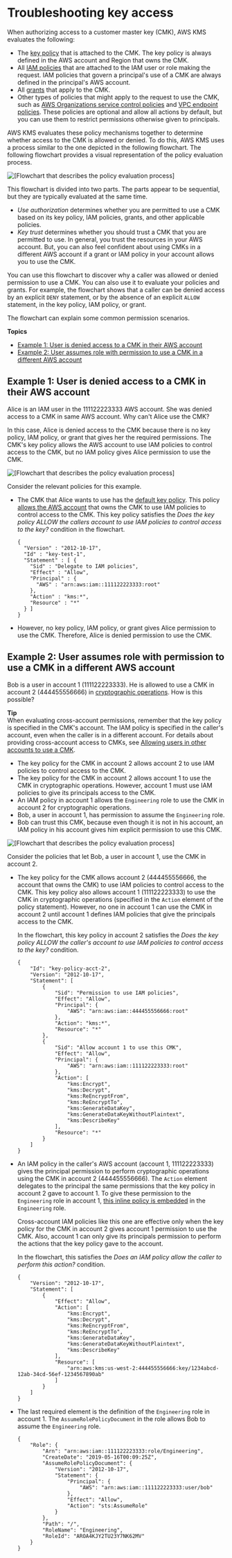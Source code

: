 # Troubleshooting key access<a name="policy-evaluation"></a>

When authorizing access to a customer master key \(CMK\), AWS KMS evaluates the following:
+ The [key policy](determining-access-key-policy.md) that is attached to the CMK\. The key policy is always defined in the AWS account and Region that owns the CMK\. 
+ All [IAM policies](determining-access-iam-policies.md) that are attached to the IAM user or role making the request\. IAM policies that govern a principal's use of a CMK are always defined in the principal's AWS account\.
+ All [grants](determining-access-grants.md) that apply to the CMK\.
+ Other types of policies that might apply to the request to use the CMK, such as [AWS Organizations service control policies](https://docs.aws.amazon.com/organizations/latest/userguide/orgs_manage_policies_type-auth.html#orgs_manage_policies_scp) and [VPC endpoint policies](kms-vpc-endpoint.md#vpce-policy)\. These policies are optional and allow all actions by default, but you can use them to restrict permissions otherwise given to principals\.

AWS KMS evaluates these policy mechanisms together to determine whether access to the CMK is allowed or denied\. To do this, AWS KMS uses a process similar to the one depicted in the following flowchart\. The following flowchart provides a visual representation of the policy evaluation process\.

![\[Flowchart that describes the policy evaluation process\]](http://docs.aws.amazon.com/kms/latest/developerguide/images/kms-auth-flow-2020.png)

This flowchart is divided into two parts\. The parts appear to be sequential, but they are typically evaluated at the same time\.
+ *Use authorization* determines whether you are permitted to use a CMK based on its key policy, IAM policies, grants, and other applicable policies\.
+ *Key trust* determines whether you should trust a CMK that you are permitted to use\. In general, you trust the resources in your AWS account\. But, you can also feel confident about using CMKs in a different AWS account if a grant or IAM policy in your account allows you to use the CMK\.

You can use this flowchart to discover why a caller was allowed or denied permission to use a CMK\. You can also use it to evaluate your policies and grants\. For example, the flowchart shows that a caller can be denied access by an explicit `DENY` statement, or by the absence of an explicit `ALLOW` statement, in the key policy, IAM policy, or grant\.

The flowchart can explain some common permission scenarios\.

**Topics**
+ [Example 1: User is denied access to a CMK in their AWS account](#example-no-iam)
+ [Example 2: User assumes role with permission to use a CMK in a different AWS account](#example-cross-acct)

## Example 1: User is denied access to a CMK in their AWS account<a name="example-no-iam"></a>

Alice is an IAM user in the 111122223333 AWS account\. She was denied access to a CMK in same AWS account\. Why can't Alice use the CMK?

In this case, Alice is denied access to the CMK because there is no key policy, IAM policy, or grant that gives her the required permissions\. The CMK's key policy allows the AWS account to use IAM policies to control access to the CMK, but no IAM policy gives Alice permission to use the CMK\.

![\[Flowchart that describes the policy evaluation process\]](http://docs.aws.amazon.com/kms/latest/developerguide/images/kms-auth-flow-Alice.png)

Consider the relevant policies for this example\.
+ The CMK that Alice wants to use has the [default key policy](key-policies.md#key-policy-default)\. This policy [allows the AWS account](key-policies.md#key-policy-default-allow-root-enable-iam) that owns the CMK to use IAM policies to control access to the CMK\. This key policy satisfies the *Does the key policy ALLOW the callers account to use IAM policies to control access to the key?* condition in the flowchart\.

  ```
  {
    "Version" : "2012-10-17",
    "Id" : "key-test-1",
    "Statement" : [ {
      "Sid" : "Delegate to IAM policies",
      "Effect" : "Allow",
      "Principal" : {
        "AWS" : "arn:aws:iam::111122223333:root"
      },
      "Action" : "kms:*",
      "Resource" : "*"
    } ]
  }
  ```
+ However, no key policy, IAM policy, or grant gives Alice permission to use the CMK\. Therefore, Alice is denied permission to use the CMK\.

## Example 2: User assumes role with permission to use a CMK in a different AWS account<a name="example-cross-acct"></a>

Bob is a user in account 1 \(111122223333\)\. He is allowed to use a CMK in account 2 \(444455556666\) in [cryptographic operations](concepts.md#cryptographic-operations)\. How is this possible?

**Tip**  
When evaluating cross\-account permissions, remember that the key policy is specified in the CMK's account\. The IAM policy is specified in the caller's account, even when the caller is in a different account\. For details about providing cross\-account access to CMKs, see [Allowing users in other accounts to use a CMK](key-policy-modifying-external-accounts.md)\.
+ The key policy for the CMK in account 2 allows account 2 to use IAM policies to control access to the CMK\. 
+ The key policy for the CMK in account 2 allows account 1 to use the CMK in cryptographic operations\. However, account 1 must use IAM policies to give its principals access to the CMK\.
+ An IAM policy in account 1 allows the `Engineering` role to use the CMK in account 2 for cryptographic operations\.
+ Bob, a user in account 1, has permission to assume the `Engineering` role\.
+ Bob can trust this CMK, because even though it is not in his account, an IAM policy in his account gives him explicit permission to use this CMK\.

![\[Flowchart that describes the policy evaluation process\]](http://docs.aws.amazon.com/kms/latest/developerguide/images/kms-auth-flow-Bob.png)

Consider the policies that let Bob, a user in account 1, use the CMK in account 2\.
+ The key policy for the CMK allows account 2 \(444455556666, the account that owns the CMK\) to use IAM policies to control access to the CMK\. This key policy also allows account 1 \(111122223333\) to use the CMK in cryptographic operations \(specified in the `Action` element of the policy statement\)\. However, no one in account 1 can use the CMK in account 2 until account 1 defines IAM policies that give the principals access to the CMK\.

  In the flowchart, this key policy in account 2 satisfies the *Does the key policy ALLOW the caller's account to use IAM policies to control access to the key?* condition\. 

  ```
  {
      "Id": "key-policy-acct-2",
      "Version": "2012-10-17",
      "Statement": [
          {
              "Sid": "Permission to use IAM policies",
              "Effect": "Allow",
              "Principal": {
                  "AWS": "arn:aws:iam::444455556666:root"
              },
              "Action": "kms:*",
              "Resource": "*"
          },
          {
              "Sid": "Allow account 1 to use this CMK",
              "Effect": "Allow",
              "Principal": {
                  "AWS": "arn:aws:iam::111122223333:root"
              },
              "Action": [
                  "kms:Encrypt",
                  "kms:Decrypt",
                  "kms:ReEncryptFrom",
                  "kms:ReEncryptTo",
                  "kms:GenerateDataKey",
                  "kms:GenerateDataKeyWithoutPlaintext",
                  "kms:DescribeKey"
              ],
              "Resource": "*"
          }
      ]
  }
  ```
+ An IAM policy in the caller's AWS account \(account 1, 111122223333\) gives the principal permission to perform cryptographic operations using the CMK in account 2 \(444455556666\)\. The `Action` element delegates to the principal the same permissions that the key policy in account 2 gave to account 1\. To give these permission to the `Engineering` role in account 1, [this inline policy is embedded](https://docs.aws.amazon.com/IAM/latest/APIReference/API_PutRolePolicy.html) in the `Engineering` role\.

  Cross\-account IAM policies like this one are effective only when the key policy for the CMK in account 2 gives account 1 permission to use the CMK\. Also, account 1 can only give its principals permission to perform the actions that the key policy gave to the account\.

  In the flowchart, this satisfies the *Does an IAM policy allow the caller to perform this action?* condition\.

  ```
  {
      "Version": "2012-10-17",
      "Statement": [
          {
              "Effect": "Allow",
              "Action": [
                  "kms:Encrypt",
                  "kms:Decrypt",
                  "kms:ReEncryptFrom",
                  "kms:ReEncryptTo",
                  "kms:GenerateDataKey",
                  "kms:GenerateDataKeyWithoutPlaintext",
                  "kms:DescribeKey"
              ],
              "Resource": [
                  "arn:aws:kms:us-west-2:444455556666:key/1234abcd-12ab-34cd-56ef-1234567890ab"
              ]
          }
      ]
  }
  ```
+ The last required element is the definition of the `Engineering` role in account 1\. The `AssumeRolePolicyDocument` in the role allows Bob to assume the `Engineering` role\.

  ```
  {
      "Role": {
          "Arn": "arn:aws:iam::111122223333:role/Engineering",
          "CreateDate": "2019-05-16T00:09:25Z",
          "AssumeRolePolicyDocument": {
              "Version": "2012-10-17",
              "Statement": {
                  "Principal": {
                      "AWS": "arn:aws:iam::111122223333:user/bob"
                  },
                  "Effect": "Allow",
                  "Action": "sts:AssumeRole"
              }
          },
          "Path": "/",
          "RoleName": "Engineering",
          "RoleId": "AROA4KJY2TU23Y7NK62MV"
      }
  }
  ```